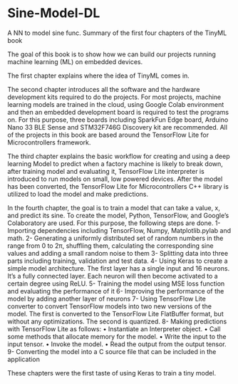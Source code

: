 # Sine-Model-DL
A NN to model sine func.
Summary of the first four chapters of the TinyML book

The goal of this book is to show how we can build our projects running machine learning (ML) on embedded devices. 

The first chapter explains where the idea of TinyML comes in.

The second chapter introduces all the software and the hardware development kits required to do the projects. For most projects, machine learning models are trained in the cloud, using Google Colab environment and then an embedded development board is required to test the programs on. For this purpose, three boards including SparkFun Edge board, Arduino Nano 33 BLE Sense and STM32F746G Discovery kit are recommended. All of the projects in this book are based around the TensorFlow Lite for Microcontrollers framework. 

The third chapter explains the basic workflow for creating and using a deep learning Model to predict when a factory machine is likely to break down, after training model and evaluating it, TensorFlow Lite interpreter is introduced to run models on small, low powered devices. After the model has been converted, the TensorFlow Lite for Microcontrollers C++ library is utilized to load the model and make predictions.

In the fourth chapter, the goal is to train a model that can take a value, x, and predict its sine. To create the model, Python, TensorFlow, and Google’s Colaboratory are used. For this purpose, the following steps are done.
1-	Importing dependencies including TensorFlow, Numpy, Matplotlib.pylab and math.
2-	Generating a uniformly distributed set of random numbers in the range from 0 to 2π, shuffling them, calculating the corresponding sine values and adding a small random noise to them
3-	Splitting data into three parts including training, validation and test data.
4-	Using Keras to create a simple model architecture. The first layer has a single input and 16 neurons. It’s a fully connected layer. Each neuron will then become activated to a certain degree using ReLU. 
5-	Training the model using MSE loss function and evaluating the performance of it
6-	Improving the performance of the model by adding another layer of neurons
7-	Using TensorFlow Lite converter to convert TensorFlow models into two new versions of the model. The first is converted to the TensorFlow Lite FlatBuffer format, but without any optimizations. The second is quantized.
8-	Making predictions with TensorFlow Lite as follows:
•	Instantiate an Interpreter object.
•	Call some methods that allocate memory for the model.
•	Write the input to the input tensor.
•	Invoke the model.
•	Read the output from the output tensor.
9- Converting the model into a C source file that can be included in the application

These chapters were the first taste of using Keras to train a tiny model.

